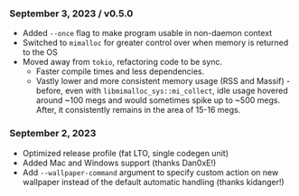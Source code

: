 ### September 3, 2023 / v0.5.0
- Added `--once` flag to make program usable in non-daemon context
- Switched to `mimalloc` for greater control over when memory is returned to the OS
- Moved away from `tokio`, refactoring code to be sync.
    - Faster compile times and less dependencies.
    - Vastly lower and more consistent memory usage (RSS and Massif) - before, even with `libmimalloc_sys::mi_collect`, idle usage hovered around ~100 megs and would sometimes spike up to ~500 megs. After, it consistently remains in the area of 15-16 megs.

### September 2, 2023
- Optimized release profile (fat LTO, single codegen unit)
- Added Mac and Windows support (thanks Dan0xE!)
- Add `--wallpaper-command` argument to specify custom action on new wallpaper instead of the default automatic handling (thanks kidanger!)